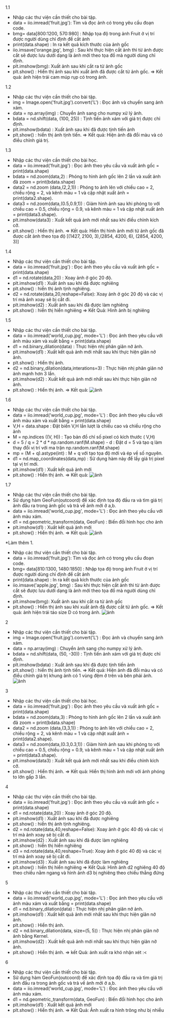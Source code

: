 1.1
- Nhập các thư viện cần thiết cho bài tập.
- data = iio.imread('fruit.jpg'): Tìm và đọc ảnh có trong yêu cầu đoạn code.
- bmg= data[800:1200, 570:980] : Nhập tọa độ trong ảnh Fruit ở vị trí được người dùng chỉ định để cắt ảnh
- print(data.shape) : In ra kết quả kích thước của ảnh gốc
- iio.imsave('orange.jpg', bmg) : Sau khi thực hiện cắt ảnh thì từ ảnh được cắt sẽ được lưu dưới dạng là ảnh mới theo tọa đồ mà người dùng chỉ định.
- plt.imshow(bmg): Xuất ảnh sau khi cắt ra từ ảnh gốc
- plt.show() : Hiển thị ảnh sau khi xuất ảnh đã được cắt từ ảnh gốc.
=> Kết quả: ảnh hiện trái cam múp rụp có trong ảnh. 

1.2
- Nhập các thư viện cần thiết cho bài tập.
- img = Image.open('fruit.jpg').convert('L') : Đọc ảnh và chuyển sang ảnh xám.
- data = np.array(img) : Chuyển ảnh sang cho numpy xử lý ảnh.
- bdata = nd.shift(data, (100, 25)) : Tịnh tiến ảnh xám với giá trị được chỉ định.
- plt.imshow(bdata) : Xuất ảnh sau khi đã được tịnh tiến ảnh 
- plt.show() : hiển thị ảnh tịnh tiến.
=> Kết quả: Hiện ảnh đã đổi màu và có điều chỉnh giá trị.

1.3
- Nhập các thư viện cần thiết cho bài học.
- data = iio.imread('fruit.jpg') : Đọc ảnh theo yêu cầu và xuất ảnh gốc = print(data.shape)
- bdata = nd.zoom(data,2) : Phóng to hình ảnh gốc lên 2 lần và xuất ảnh đã zoom = print(bdata.shape)
- data2 = nd.zoom (data,(2,2,1)) :  Phóng to ảnh lên với chiều cao = 2, chiều rộng = 2, và kênh màu = 1 và cập nhật xuất ảnh = print(data2.shape).
- data3 = nd.zoom(data,(0.5,0.9,1)) : Giảm hình ảnh sau khi phóng to với chiều cao = 0.5, chiều rộng = 0.9, và kênh màu = 1 và cập nhật xuất ảnh = print(data3.shape).
- plt.imshow(data3) : Xuất kết quả ảnh mới nhất sau khi điều chỉnh kích cỡ.
- plt.show() : Hiển thị ảnh.
=> Kết quả: Hiển thị hình ảnh mới từ ảnh gốc đã được cắt ảnh theo tọa độ [(1427, 2100, 3),(2854, 4200, 6), (2854, 4200, 3)]

1.4 
- Nhập các thư viện cần thiết cho bài tập.
- data = iio.imread('fruit.jpg') : Đọc ảnh theo yêu cầu và xuất ảnh gốc = print(data.shape)
- d1 = nd.rotate(data,20) : Xoay ảnh ở góc 20 độ.
- plt.imshow(d1) : Xuất ảnh sau khi đã được nghiêng 
- plt.show() : hiển thị ảnh tịnh nghiêng.
- d2 = nd.rotate(data,20,reshape=False): Xoay ảnh ở góc 20 độ và các vị trí mà ảnh xoay sẽ bị cắt đi.
- plt.imshow(d2) : Xuất ảnh sau khi đã được làm nghiêng 
- plt.show() : hiển thị hiển nghiêng
=> Kết Quả: Hình ảnh bị nghiêng

1.5
- Nhập các thư viện cần thiết cho bài tập.
- data = iio.imread('world_cup.jpg', mode='L') : Đọc ảnh theo yêu cầu với ảnh màu xám và xuất bằng = print(data.shape)
- d1 = nd.binary_dilation(data) : Thực hiện nhị phân giãn nở ảnh.
- plt.imshow(d1) : Xuất kết quả ảnh mới nhất sau khi thực hiện giãn nở ảnh.
- plt.show() : Hiển thị ảnh.
- d2 = nd.binary_dilation(data,interations=3) : Thực hiện nhị phân giãn nở ảnh mạnh hơn 3 lần.
- plt.imshow(d2) : Xuất kết quả ảnh mới nhất sau khi thực hiện giãn nở ảnh.
- plt.show() : Hiển thị ảnh.
=> Kết quả: ![ảnh](https://github.com/user-attachments/assets/0d4f7169-01ae-4309-8658-6dfb35e7e6a9)

1.6
- Nhập các thư viện cần thiết cho bài tập.
- data = iio.imread('world_cup.jpg', mode='L') : Đọc ảnh theo yêu cầu với ảnh màu xám và xuất bằng = print(data.shape)
- V,H = data.shape : Đặt biến V,H lần lượt là chiều cao và chiều rộng cho ảnh
- M = np.indices ((V, H)) : Tạo bản đồ chỉ số pixel có kích thước ( V,H)
- d = 5 / q = 2 * d * np.random.ranf(M.shape) - d : Đặt d = 5 và tạo q làm thay đổi vị trí với ma trận np.random.ranf(M.shape)
- mp = (M + q).astype(int) : M + q với tạo tọa độ mới và ép về số nguyên.
- d1 = nd.map_coordinates(data,mp) : Sử dụng hàm này để lấy giá trị pixel tại vị trí mới.
- plt.imshow(d1) : Xuất kết quả ảnh mới
- plt.show() : Hiển thị ảnh.
=> Kết quả: ![ảnh](https://github.com/user-attachments/assets/01523bf8-4b99-41e6-a3f5-bc5f99bb89f7)

1.7
- Nhập các thư viện cần thiết cho bài tập.
- Sử dụng hàm GeoFun(outcoord) để xác định tọa độ đầu ra và tìm giá trị ảnh đầu ra trong ảnh gốc và trả về ảnh mới ở a,b.
- data = iio.imread('world_cup.jpg', mode='L') : Đọc ảnh theo yêu cầu với ảnh màu xám.  
- d1 = nd.geometric_transform(data, GeoFun) : Biến đổi hình học cho ảnh 
- plt.imshow(d1) : Xuất kết quả ảnh mới
- plt.show() : Hiển thị ảnh.
=> Kết quả: ![ảnh](https://github.com/user-attachments/assets/61f011b3-c2e9-446e-af97-a98fc54cd93a)

*Làm thêm
1.
- Nhập các thư viện cần thiết cho bài tập.
- data = iio.imread('fruit.jpg'): Tìm và đọc ảnh có trong yêu cầu đoạn code.
- bmg= data[810:1300, 1480:1850] : Nhập tọa độ trong ảnh Fruit ở vị trí được người dùng chỉ định để cắt ảnh
- print(data.shape) : In ra kết quả kích thước của ảnh gốc
- iio.imsave('apple.jpg', bmg) : Sau khi thực hiện cắt ảnh thì từ ảnh được cắt sẽ được lưu dưới dạng là ảnh mới theo tọa đồ mà người dùng chỉ định.
- plt.imshow(bmg): Xuất ảnh sau khi cắt ra từ ảnh gốc
- plt.show() : Hiển thị ảnh sau khi xuất ảnh đã được cắt từ ảnh gốc.
=> Kết quả: ảnh hiện trái táo size D có trong ảnh. ![ảnh](https://github.com/user-attachments/assets/0ffcfd66-3f1b-4e37-af6b-7e9021e03247)

2
- Nhập các thư viện cần thiết cho bài tập.
- img = Image.open('fruit.jpg').convert('L') : Đọc ảnh và chuyển sang ảnh xám.
- data = np.array(img) : Chuyển ảnh sang cho numpy xử lý ảnh.
- bdata = nd.shift(data, (50, -30)) : Tịnh tiến ảnh xám với giá trị được chỉ định.
- plt.imshow(bdata) : Xuất ảnh sau khi đã được tịnh tiến ảnh 
- plt.show() : hiển thị ảnh tịnh tiến.
=> Kết quả: Hiện ảnh đã đổi màu và có điều chỉnh giá trị khung ảnh có 1 vùng đệm ở trên và bên phải ảnh. ![ảnh](https://github.com/user-attachments/assets/7c26e009-f165-4156-aac6-5843011815f0)

3
- Nhập các thư viện cần thiết cho bài học.
- data = iio.imread('fruit.jpg') : Đọc ảnh theo yêu cầu và xuất ảnh gốc = print(data.shape)
- bdata = nd.zoom(data,3) : Phóng to hình ảnh gốc lên 2 lần và xuất ảnh đã zoom = print(bdata.shape)
- data2 = nd.zoom (data,(3,3,1)) :  Phóng to ảnh lên với chiều cao = 2, chiều rộng = 2, và kênh màu = 1 và cập nhật xuất ảnh = print(data2.shape).
- data3 = nd.zoom(data,(0.3,0.3,1)) : Giảm hình ảnh sau khi phóng to với chiều cao = 0.5, chiều rộng = 0.9, và kênh màu = 1 và cập nhật xuất ảnh = print(data3.shape).
- plt.imshow(data3) : Xuất kết quả ảnh mới nhất sau khi điều chỉnh kích cỡ.
- plt.show() : Hiển thị ảnh.
=> Kết quả: Hiển thị hình ảnh mới với ảnh phóng to lớn gấp 3 lần.

4
- Nhập các thư viện cần thiết cho bài tập.
- data = iio.imread('fruit.jpg') : Đọc ảnh theo yêu cầu và xuất ảnh gốc = print(data.shape)
- d1 = nd.rotate(data,20) : Xoay ảnh ở góc 20 độ.
- plt.imshow(d1) : Xuất ảnh sau khi đã được nghiêng 
- plt.show() : hiển thị ảnh tịnh nghiêng.
- d2 = nd.rotate(data,40,reshape=False): Xoay ảnh ở góc 40 độ và các vị trí mà ảnh xoay sẽ bị cắt đi.
- plt.imshow(d2) : Xuất ảnh sau khi đã được làm nghiêng 
- plt.show() : hiển thị hiển nghiêng 
- d3 = nd.rotate(data,40,reshape=True): Xoay ảnh ở góc 40 độ và các vị trí mà ảnh xoay sẽ bị cắt đi.
- plt.imshow(d3) : Xuất ảnh sau khi đã được làm nghiêng 
- plt.show() : hiển thị hiển nghiêng
=> Kết Quả: Hình ảnh d2 nghiêng 40 độ theo chiều nằm ngang và hình ảnh d3 bị nghiêng theo chiều thẳng đứng

5
- Nhập các thư viện cần thiết cho bài tập.
- data = iio.imread('world_cup.jpg', mode='L') : Đọc ảnh theo yêu cầu với ảnh màu xám và xuất bằng = print(data.shape)
- d1 = nd.binary_dilation(data) : Thực hiện nhị phân giãn nở ảnh.
- plt.imshow(d1) : Xuất kết quả ảnh mới nhất sau khi thực hiện giãn nở ảnh.
- plt.show() : Hiển thị ảnh.
- d2 = nd.binary_dilation(data, size=(5, 5)) : Thực hiện nhị phân giãn nở ảnh bằng Kernel.
- plt.imshow(d2) : Xuất kết quả ảnh mới nhất sau khi thực hiện giãn nở ảnh.
- plt.show() : Hiển thị ảnh.
=> kết Quả: ảnh xuất ra khó nhận xét :<

6
- Nhập các thư viện cần thiết cho bài tập.
- Sử dụng hàm GeoFun(outcoord) để xác định tọa độ đầu ra và tìm giá trị ảnh đầu ra trong ảnh gốc và trả về ảnh mới ở a,b.
- data = iio.imread('world_cup.jpg', mode='L') : Đọc ảnh theo yêu cầu với ảnh màu xám.  
- d1 = nd.geometric_transform(data, GeoFun) : Biến đổi hình học cho ảnh 
- plt.imshow(d1) : Xuất kết quả ảnh mới
- plt.show() : Hiển thị ảnh.
=> Kết Quả: Ảnh xuất ra hình trông như bị nhiễu


